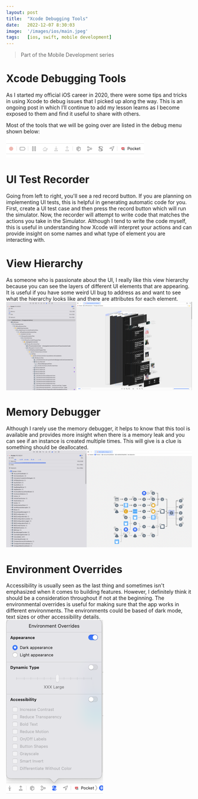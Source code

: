 ```yaml
---
layout: post
title:  "Xcode Debugging Tools"
date:   2022-12-07 8:30:03
image:  '/images/ios/main.jpeg'
tags:   [ios, swift, mobile development]
---
```


> Part of the Mobile Development series

# Xcode Debugging Tools
As I started my official iOS career in 2020, there were some tips and tricks in using Xcode to debug issues that I picked up along the way. This is an ongoing post in which I’ll continue to add my lesson learns as I become exposed to them and find it useful to share with others.

Most of the tools that we will be going over are listed in the debug menu shown below:

![Debug Menu](/images/ios/xcodeDebugging/01-debugMenu.png)

# UI Test Recorder 
Going from left to right, you'll see a red record button. If you are planning on implementing UI tests, this is helpful in generating automatic code for you. First, create a UI test case and then press the record button which will run the simulator. Now, the recorder will attempt to write code that matches the actions you take in the Simulator. Although I tend to write the code myself, this is useful in understanding how Xcode will interpret your actions and can provide insight on some names and what type of element you are interacting with.

# View Hierarchy
As someone who is passionate about the UI, I really like this view hierarchy because you can see the layers of different UI elements that are appearing. It is useful if you have some weird UI bug to address as and want to see what the hierarchy looks like and there are attributes for each element. 
![View Hierarchy](/images/ios/xcodeDebugging/02-viewhierarchy.png)

# Memory Debugger
Although I rarely use the memory debugger, it helps to know that this tool is available and provides more insight when there is a memory leak and you can see if an instance is created multiple times. This will give is a clue is something should be deallocated. 
![Memory Debugger](/images/ios/xcodeDebugging/03-memoryDebugger.png)

# Environment Overrides
Accessibility is usually seen as the last thing and sometimes isn't emphasized when it comes to building features. However, I definitely think it should be a consideration throughout if not at the beginning. The environmental overrides is useful for making sure that the app works in different environments. The environments could be based of dark mode, text sizes or other accessibility details.
![Environment Overrides](/images/ios/xcodeDebugging/04-environmentoverrides.png)